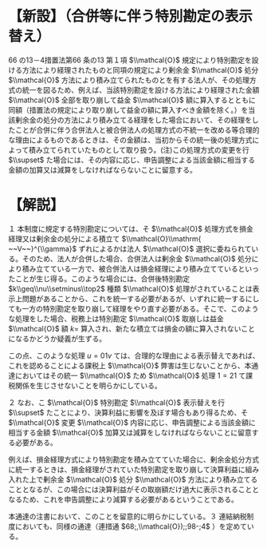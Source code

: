 # 【新設】（合併等に伴う特別勘定の表示替え）

66 の13－4措置法第66 条の13 第１項 $\\mathcal{O}$ 規定により特別勘定を設ける方法により経理されたものと同項の規定により剰余金 $\\mathcal{O}$ 処分 $\\mathcal{O}$ 方法により積み立てられたものとを有する法人が、その処理方式の統一を図るため、例えば、当該特別勘定を設ける方法により経理された金額 $\\mathcal{O}$ 全部を取り崩して益金 $\\mathcal{O}$ 額に算入するとともに同額（措置法の規定により取り崩して益金の額に算入すべき金額を除く。）を当該剰余金の処分の方法により積み立てる経理をした場合において、その経理をしたことが合併に伴う合併法人と被合併法人の処理方式の不統一を改める等合理的な理由によるものであるときは、その金額は、当初からその統一後の処理方式によって積み立てられていたものとして取り扱う。(注)この処理方式の変更を行 $\\supset$ た場合には、その内容に応じ、申告調整による当該金額に相当する金額の加算又は減算をしなければならないことに留意する。

# 【解説】

１ 本制度に規定する特別勘定については、そ $\\mathcal{O}$ 処理方式を損金経理又は剰余金の処分による積立て $\\mathcal{O}\\mathrm{ ~~V~~}^{\\gamma}$ ずれによるかは法人 $\\mathcal{O}$ 選択に委ねられている。そのため、法人が合併した場合、合併法人は剰余金 $\\mathcal{O}$ 処分により積み立てている一方で、被合併法人は損金経理により積み立てているといったことが生じ得る。このような場合には、合併後特別勘定 $k\\geq\\nu\\setminus\\top2$ 種類 $\\mathcal{O}$ 処理がされていることは表示上問題があることから、これを統一する必要があるが、いずれに統一するにしても一方の特別勘定を取り崩して経理をやり直す必要がある。そこで、このような処理をした場合、税務上は特別勘定 $\\mathcal{O}$ 取崩しは益金 $\\mathcal{O}$ 額 $k=$ 算入され、新たな積立ては損金の額に算入されないことになるかどうか疑義が生ずる。

この点、このような処理 $u=01v$ ては、合理的な理由による表示替えであれば、これを認めることによる課税上 $\\mathcal{O}$ 弊害は生じないことから、本通達においてはその統一 $\\mathcal{O}$ ため $\\mathcal{O}$ 処理 $1=21$ て課税関係を生じさせないことを明らかにしている。

２ なお、こ $\\mathcal{O}$ 特別勘定 $\\mathcal{O}$ 表示替えを行 $\\supset$ たことにより、決算利益に影響を及ぼす場合もあり得るため、そ $\\mathcal{O}$ 変更 $\\mathcal{O}$ 内容に応じ、申告調整による当該金額に相当する金額 $\\mathcal{O}$ 加算又は減算をしなければならないことに留意する必要がある。

例えば、損金経理方式により特別勘定を積み立てていた場合に、剰余金処分方式に統一するときは、損金経理がされていた特別勘定を取り崩して決算利益に組み入れた上で剰余金 $\\mathcal{O}$ 処分 $\\mathcal{O}$ 方法により積み立てることとなるが、この場合には決算利益がその取崩額だけ過大に表示されることとなるため、これを申告調整により減算する必要があるということである。

本通達の注書において、このことを留意的に明らかにしている。３ 連結納税制度においても、同様の通達（連措通 $68;,\\mathcal{O});;98-;4$ ）を定めている。